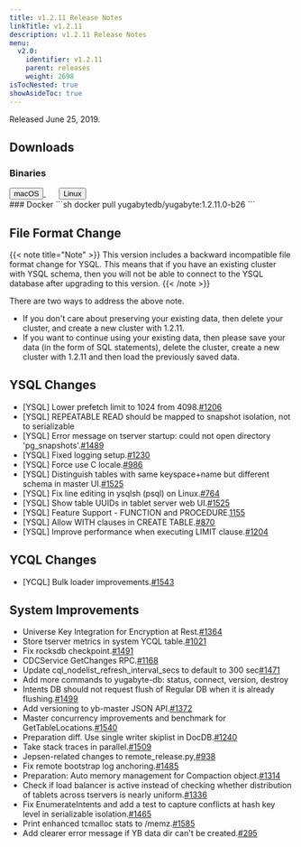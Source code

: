 ```yaml
---
title: v1.2.11 Release Notes
linkTitle: v1.2.11
description: v1.2.11 Release Notes
menu:
  v2.0:
    identifier: v1.2.11
    parent: releases
    weight: 2698
isTocNested: true
showAsideToc: true
---
```


Released June 25, 2019.

## Downloads
### Binaries
<a class="download-binary-link" href="https://downloads.yugabyte.com/yugabyte-ce-1.2.11.0-darwin.tar.gz">
  <button>
    <i class="fab fa-apple"></i><span class="download-text">macOS</span>
  </button>
</a>
&nbsp; &nbsp; &nbsp; 
<a class="download-binary-link" href="https://downloads.yugabyte.com/yugabyte-ce-1.2.11.0-linux.tar.gz">
  <button>
    <i class="fab fa-linux"></i><span class="download-text">Linux</span>
  </button>
</a>
<br />
### Docker
```sh
docker pull yugabytedb/yugabyte:1.2.11.0-b26
```

## File Format Change

{{< note title="Note" >}}
This version includes a backward incompatible file format change for YSQL. This means that if you have an existing cluster with YSQL schema, then you will not be able to connect to the YSQL database after upgrading to this version.
{{< /note >}}

There are two ways to address the above note.

* If you don't care about preserving your existing data, then delete your cluster, and create a new cluster with 1.2.11. 
* If you want to continue using your existing data, then please save your data (in the form of
  SQL statements), delete the cluster, create a new cluster with 1.2.11 and then load the previously saved data.

## YSQL Changes
* [YSQL] Lower prefetch limit to 1024 from 4098.[#1206](https://github.com/yugabyte/yugabyte-db/issues/1206)
* [YSQL] REPEATABLE READ should be mapped to snapshot isolation, not to serializable
* [YSQL] Error message on tserver startup: could not open directory
  'pg_snapshots'.[#1489](https://github.com/yugabyte/yugabyte-db/issues/1489)
* [YSQL] Fixed logging setup.[#1230](https://github.com/yugabyte/yugabyte-db/issues/1230)
* [YSQL] Force use C locale.[#986](https://github.com/yugabyte/yugabyte-db/issues/986)
* [YSQL] Distinguish tables with same keyspace+name but different schema in master
  UI.[#1525](https://github.com/yugabyte/yugabyte-db/issues/1525)
* [YSQL] Fix line editing in ysqlsh (psql) on Linux.[#764](
  https://github.com/yugabyte/yugabyte-db/issues/764)
* [YSQL] Show table UUIDs in tablet server web
  UI.[#1525](https://github.com/yugabyte/yugabyte-db/issues/1525)
* [YSQL] Feature Support - FUNCTION and
  PROCEDURE.[1155](https://github.com/yugabyte/yugabyte-db/issues/1155)
* [YSQL] Allow WITH clauses in CREATE
  TABLE.[#870](https://github.com/yugabyte/yugabyte-db/issues/870)
* [YSQL] Improve performance when executing LIMIT
  clause.[#1204](https://github.com/yugabyte/yugabyte-db/issues/1204)

## YCQL Changes
* [YCQL] Bulk loader improvements.[#1543](https://github.com/yugabyte/yugabyte-db/issues/1543)

## System Improvements
* Universe Key Integration for Encryption at
  Rest.[#1364](https://github.com/yugabyte/yugabyte-db/issues/1364)
* Store tserver metrics in system YCQL
  table.[#1021](https://github.com/yugabyte/yugabyte-db/issues/1021)
* Fix rocksdb checkpoint.[#1491](https://github.com/yugabyte/yugabyte-db/issues/1491)
* CDCService GetChanges RPC.[#1168](https://github.com/yugabyte/yugabyte-db/issues/1168)
* Update cql_nodelist_refresh_interval_secs to default to 300
  sec[#1471](https://github.com/yugabyte/yugabyte-db/issues/1471)
* Add more commands to yugabyte-db: status, connect, version, destroy 
* Intents DB should not request flush of Regular DB when it is already
  flushing.[#1499](https://github.com/yugabyte/yugabyte-db/issues/1499)
* Add versioning to yb-master JSON API.[#1372](https://github.com/yugabyte/yugabyte-db/issues/1372)
* Master concurrency improvements and benchmark for
  GetTableLocations.[#1540](https://github.com/yugabyte/yugabyte-db/issues/1540)
* Preparation diff. Use single writer skiplist in
  DocDB.[#1240](https://github.com/yugabyte/yugabyte-db/issues/1240)
* Take stack traces in parallel.[#1509](https://github.com/yugabyte/yugabyte-db/issues/1509)
* Jepsen-related changes to
  remote_release.py,[#938](https://github.com/yugabyte/yugabyte-db/issues/938)
* Fix remote bootstrap log anchoring.[#1485](https://github.com/yugabyte/yugabyte-db/issues/1485)
* Preparation: Auto memory management for Compaction
  object.[#1314](https://github.com/yugabyte/yugabyte-db/issues/1314)
* Check if load balancer is active instead of checking whether distribution of tablets across
  tservers is nearly uniform.[#1336](https://github.com/yugabyte/yugabyte-db/issues/1336)
* Fix EnumerateIntents and add a test to capture conflicts at hash key level in serializable
  isolation.[#1465](https://github.com/yugabyte/yugabyte-db/issues/1465)
*  Print enhanced tcmalloc stats to
  /memz.[#1585](https://github.com/yugabyte/yugabyte-db/issues/1585)
* Add clearer error message if YB data dir can't be
  created.[#295](https://github.com/yugabyte/yugabyte-db/issues/295)
